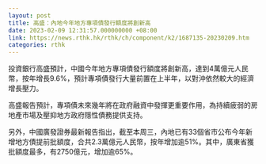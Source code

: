 ```yaml
---
layout: post
title: 高盛：內地今年地方專項債發行額度將創新高
date: 2023-02-09 12:31:57.000000000 +08:00
link: https://news.rthk.hk/rthk/ch/component/k2/1687135-20230209.htm
categories: rthk
---
```


投資銀行高盛預計，中國今年地方專項債發行額度將創新高，達到4萬億元人民幣，按年增長9.6%，預計專項債發行大量前置在上半年，以對沖依然較大的經濟增長壓力。

高盛報告預計，專項債未來幾年將在政府融資中發揮更重要作用，為持續疲弱的房地產市場及壓抑地方政府隱性債務提供支持。

另外，中國廣發證券最新報告指出，截至本周三，內地已有33個省市公布今年新增地方債提前批額度，合共2.3萬億元人民幣，按年增加逾51%。其中，廣東省獲批額度最多，有2750億元，增加逾65%。
